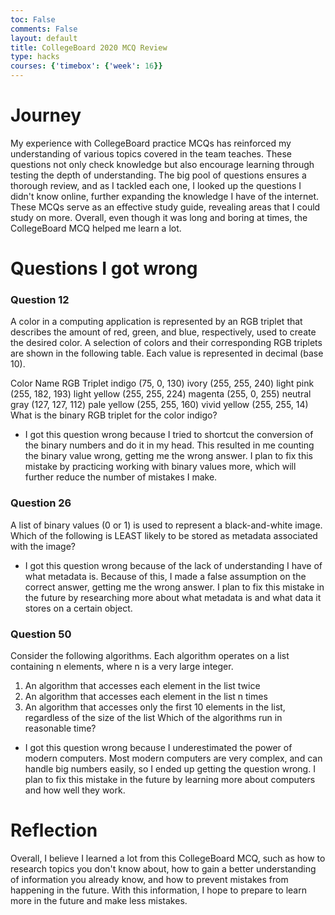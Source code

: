```yaml
---
toc: False
comments: False
layout: default
title: CollegeBoard 2020 MCQ Review
type: hacks
courses: {'timebox': {'week': 16}}
---
```


# Journey
My experience with CollegeBoard practice MCQs has reinforced my understanding of various topics covered in the team teaches. These questions not only check knowledge but also encourage learning through testing the depth of understanding. The big pool of questions ensures a thorough review, and as I tackled each one, I looked up the questions I didn't know online, further expanding the knowledge I have of the internet. These MCQs serve as an effective study guide, revealing areas that I could study on more. Overall, even though it was long and boring at times, the CollegeBoard MCQ helped me learn a lot.

# Questions I got wrong

### Question 12
A color in a computing application is represented by an RGB triplet that describes the amount of red, green, and blue, respectively, used to create the desired color. A selection of colors and their corresponding RGB triplets are shown in the following table. Each value is represented in decimal (base 10).

Color Name	    RGB Triplet
indigo	        (75,   0, 130)
ivory	        (255, 255, 240)
light pink	    (255, 182, 193)​
light yellow	(255, 255, 224)
magenta	        (255,   0, 255)
neutral gray	(127, 127, 112)
pale yellow	    (255, 255, 160)
vivid yellow	(255, 255,  14)
What is the binary RGB triplet for the color indigo?

- I got this question wrong because I tried to shortcut the conversion of the binary numbers and do it in my head. This resulted in me counting the binary value wrong, getting me the wrong answer. I plan to fix this mistake by practicing working with binary values more, which will further reduce the number of mistakes I make.

### Question 26
A list of binary values (0 or 1) is used to represent a black-and-white image. Which of the following is LEAST likely to be stored as metadata associated with the image?

- I got this question wrong because of the lack of understanding I have of what metadata is. Because of this, I made a false assumption on the correct answer, getting me the wrong answer. I plan to fix this mistake in the future by researching more about what metadata is and what data it stores on a certain object.

### Question 50
Consider the following algorithms. Each algorithm operates on a list containing n elements, where n is a very large integer.

1. An algorithm that accesses each element in the list twice
2. An algorithm that accesses each element in the list n times
3. An algorithm that accesses only the first 10 elements in the list, regardless of the size of the list
Which of the algorithms run in reasonable time?

- I got this question wrong because I underestimated the power of modern computers. Most modern computers are very complex, and can handle big numbers easily, so I ended up getting the question wrong. I plan to fix this mistake in the future by learning more about computers and how well they work.


# Reflection
Overall, I believe I learned a lot from this CollegeBoard MCQ, such as how to research topics you don't know about, how to gain a better understanding of information you already know, and how to prevent mistakes from happening in the future. With this information, I hope to prepare to learn more in the future and make less mistakes.